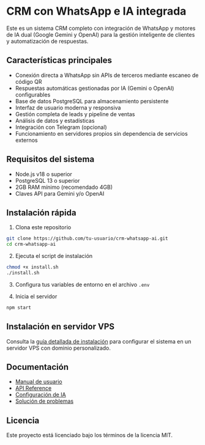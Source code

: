 # CRM con WhatsApp e IA integrada

Este es un sistema CRM completo con integración de WhatsApp y motores de IA dual (Google Gemini y OpenAI) para la gestión inteligente de clientes y automatización de respuestas.

## Características principales

- Conexión directa a WhatsApp sin APIs de terceros mediante escaneo de código QR
- Respuestas automáticas gestionadas por IA (Gemini o OpenAI) configurables
- Base de datos PostgreSQL para almacenamiento persistente
- Interfaz de usuario moderna y responsiva
- Gestión completa de leads y pipeline de ventas
- Análisis de datos y estadísticas
- Integración con Telegram (opcional)
- Funcionamiento en servidores propios sin dependencia de servicios externos

## Requisitos del sistema

- Node.js v18 o superior
- PostgreSQL 13 o superior
- 2GB RAM mínimo (recomendado 4GB)
- Claves API para Gemini y/o OpenAI

## Instalación rápida

1. Clona este repositorio
```bash
git clone https://github.com/tu-usuario/crm-whatsapp-ai.git
cd crm-whatsapp-ai
```

2. Ejecuta el script de instalación
```bash
chmod +x install.sh
./install.sh
```

3. Configura tus variables de entorno en el archivo `.env`

4. Inicia el servidor
```bash
npm start
```

## Instalación en servidor VPS

Consulta la [guía detallada de instalación](INSTALL.md) para configurar el sistema en un servidor VPS con dominio personalizado.

## Documentación

- [Manual de usuario](docs/MANUAL.md)
- [API Reference](docs/API.md)
- [Configuración de IA](docs/AI_CONFIG.md)
- [Solución de problemas](docs/TROUBLESHOOTING.md)

## Licencia

Este proyecto está licenciado bajo los términos de la licencia MIT.